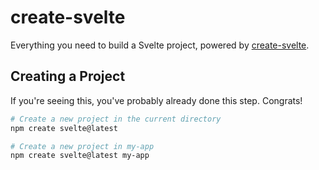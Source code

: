 # create-svelte

Everything you need to build a Svelte project, powered by [create-svelte](https://github.com/sveltejs/kit/tree/main/packages/create-svelte).

## Creating a Project

If you're seeing this, you've probably already done this step. Congrats!

```bash
# Create a new project in the current directory
npm create svelte@latest

# Create a new project in my-app
npm create svelte@latest my-app
